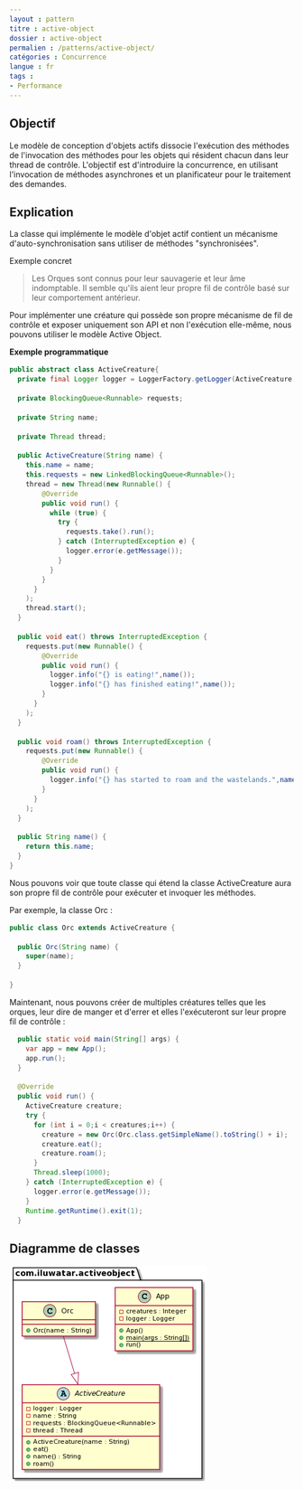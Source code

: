 ```yaml
---
layout : pattern
titre : active-object
dossier : active-object
permalien : /patterns/active-object/
catégories : Concurrence
langue : fr
tags :
- Performance
---
```



## Objectif
Le modèle de conception d'objets actifs dissocie l'exécution des méthodes de l'invocation des méthodes pour les objets qui résident chacun dans leur thread de contrôle. L'objectif est d'introduire la concurrence, en utilisant l'invocation de méthodes asynchrones et un planificateur pour le traitement des demandes.

## Explication

La classe qui implémente le modèle d'objet actif contient un mécanisme d'auto-synchronisation sans utiliser de méthodes "synchronisées".

Exemple concret

>Les Orques sont connus pour leur sauvagerie et leur âme indomptable. Il semble qu'ils aient leur propre fil de contrôle basé sur leur comportement antérieur.

Pour implémenter une créature qui possède son propre mécanisme de fil de contrôle et exposer uniquement son API et non l'exécution elle-même, nous pouvons utiliser le modèle Active Object.


**Exemple programmatique**

```java
public abstract class ActiveCreature{
  private final Logger logger = LoggerFactory.getLogger(ActiveCreature.class.getName());

  private BlockingQueue<Runnable> requests;
  
  private String name;
  
  private Thread thread;

  public ActiveCreature(String name) {
    this.name = name;
    this.requests = new LinkedBlockingQueue<Runnable>();
    thread = new Thread(new Runnable() {
        @Override
        public void run() {
          while (true) {
            try {
              requests.take().run();
            } catch (InterruptedException e) { 
              logger.error(e.getMessage());
            }
          }
        }
      }
    );
    thread.start();
  }
  
  public void eat() throws InterruptedException {
    requests.put(new Runnable() {
        @Override
        public void run() { 
          logger.info("{} is eating!",name());
          logger.info("{} has finished eating!",name());
        }
      }
    );
  }

  public void roam() throws InterruptedException {
    requests.put(new Runnable() {
        @Override
        public void run() { 
          logger.info("{} has started to roam and the wastelands.",name());
        }
      }
    );
  }
  
  public String name() {
    return this.name;
  }
}
```

Nous pouvons voir que toute classe qui étend la classe ActiveCreature aura son propre fil de contrôle pour exécuter et invoquer les méthodes.

Par exemple, la classe Orc :

```java
public class Orc extends ActiveCreature {

  public Orc(String name) {
    super(name);
  }

}
```

Maintenant, nous pouvons créer de multiples créatures telles que les orques, leur dire de manger et d'errer et elles l'exécuteront sur leur propre fil de contrôle :

```java
  public static void main(String[] args) {  
    var app = new App();
    app.run();
  }
  
  @Override
  public void run() {
    ActiveCreature creature;
    try {
      for (int i = 0;i < creatures;i++) {
        creature = new Orc(Orc.class.getSimpleName().toString() + i);
        creature.eat();
        creature.roam();
      }
      Thread.sleep(1000);
    } catch (InterruptedException e) {
      logger.error(e.getMessage());
    }
    Runtime.getRuntime().exit(1);
  }
```

## Diagramme de classes

![alt text](../../../active-object/etc/active-object.urm.PNG "Active Object class diagram")
